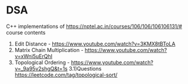 # DSA
C++ implementations of https://nptel.ac.in/courses/106/106/106106131/# course contents


1) Edit Distance  - https://www.youtube.com/watch?v=3KMX8tBToLA
2) Matrix Chain Multiplication - https://www.youtube.com/watch?v=xWni5uErQhI
3) Topological Ordering - https://www.youtube.com/watch?v=_9a95v2shgQ&t=1s
  3.1)Questions
    https://leetcode.com/tag/topological-sort/
